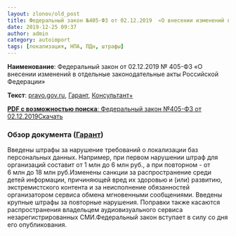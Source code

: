 ```yaml
---
layout: zlonov/old_post
title: Федеральный закон №405-ФЗ от 02.12.2019  «О внесении изменений в отдельные законодательные акты РФ»
date: 2019-12-25 09:37
author: admin
category: autoimport
tags: [локализация, НПА, ПДн, штрафы]
---
```


<strong>Наименование</strong>: Федеральный закон от 02.12.2019 № 405-ФЗ «О внесении изменений в отдельные законодательные акты Российской Федерации»



<strong>Текст</strong>:&nbsp;<a href="http://publication.pravo.gov.ru/Document/View/0001201912020045">pravo.gov.ru</a>,&nbsp;<a href="https://www.garant.ru/products/ipo/prime/doc/72990886/">Гарант</a>,&nbsp;<a href="http://www.consultant.ru/document/cons_doc_LAW_339082/">Консультант+</a>


<!-- wp:file {"id":73684,"href":"/assets/uploads/Федеральный-закон-№405-ФЗ-от-02.12.2019.pdf"} -->
<div class="wp-block-file"><a href="/assets/uploads/Федеральный-закон-№405-ФЗ-от-02.12.2019.pdf"><strong>PDF с возможностью поиска</strong>: Федеральный закон №405-ФЗ от 02.12.2019</a><a href="/assets/uploads/Федеральный-закон-№405-ФЗ-от-02.12.2019.pdf" class="wp-block-file__button" download>Скачать</a></div>
<!-- /wp:file -->

<!-- wp:heading {"level":3} -->
<h3>Обзор документа (<a href="https://www.garant.ru/products/ipo/prime/doc/72990886/#review">Гарант</a>)</h3>
<!-- /wp:heading -->


Введены штрафы за нарушение требований о локализации баз персональных данных. Например, при первом нарушении штраф для организаций составит от&nbsp;1&nbsp;млн до 6&nbsp;млн&nbsp;руб., а при повторном - от 6&nbsp;млн до 18&nbsp;млн&nbsp;руб.Изменены санкции за распространение среди детей информации, причиняющей вред их здоровью и (или) развитию, экстремистского контента и за неисполнение обязанностей организатором сервиса обмена мгновенными сообщениями. Введены крупные штрафы за повторные нарушения. Поправки также касаются распространения владельцем аудиовизуального сервиса незарегистрированных СМИ.Федеральный закон вступает в силу со дня его опубликования.

